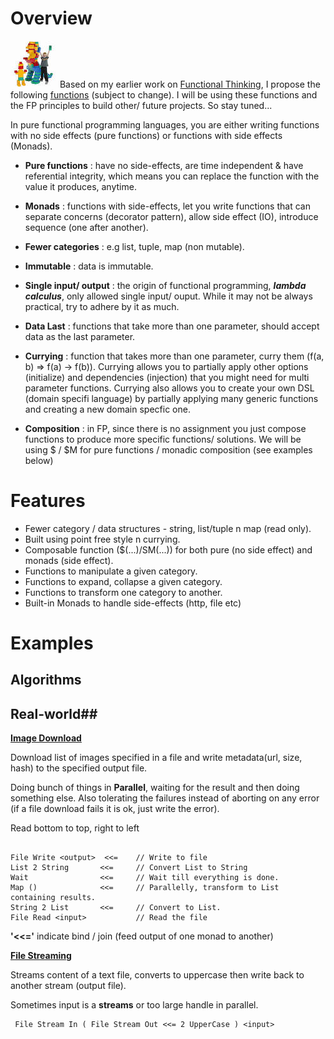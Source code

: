# Overview
![Lego Kids](lego-kid.jpeg) Based on my earlier work on [Functional Thinking](https://github.com/van001/lesscode), I propose the following [functions](https://github.com/van001/lesscode-fp/blob/master/lesscode/src/index.js) (subject to change). I will be using these functions and the FP principles to build other/ future projects. So stay tuned...

In pure functional programming languages, you are either writing functions with no side effects (pure functions) or functions with 
side effects (Monads). 

- **Pure functions** : have no side-effects, are time independent & have referential integrity, which means you can replace the function with the value it produces, anytime.

- **Monads** : functions with side-effects, let you write functions that can separate concerns (decorator pattern), allow side effect (IO), introduce sequence (one after another).

- **Fewer categories** :  e.g list, tuple, map (non mutable). 

- **Immutable** : data is immutable. 

- **Single input/ output** : the origin of functional programming, ***lambda calculus***, only allowed single input/ ouput. While it may not be always practical, try to adhere by it as much.

- **Data Last** : functions that take more than one parameter,  should accept data as the last parameter.

- **Currying** : function that takes more than one parameter, curry  them (f(a, b) => f(a) -> f(b)). 
Currying allows you to partially apply other options (initialize) and dependencies (injection) that you might need for multi parameter functions.
Currying also allows you to create your own DSL (domain specifi language) by partially applying many generic functions and creating a new domain specfic one.

- **Composition** : in FP, since there is no assignment you just compose functions to produce more specific functions/ solutions.
We will be using $ / $M for pure functions / monadic composition (see examples below)

# Features
- Fewer category / data structures - string, list/tuple n map (read only).
- Built using point free style n currying.
- Composable function ($(...)/SM(...)) for both pure (no side effect) and monads (side effect).
- Functions to manipulate a given category.
- Functions to expand, collapse a given category. 
- Functions to transform one category to another.
- Built-in Monads to handle side-effects (http, file etc)

# Examples

## Algorithms

## Real-world##
**[Image Download](https://github.com/van001/lesscode-fp/tree/master/lesscode/examples/image-download)**

Download list of images specified in a file and write metadata(url, size, hash) to the specified output file.

Doing bunch of things in **Parallel**, waiting for the result and then doing something else. 
Also tolerating the failures instead of aborting on any error (if a file download fails it is ok, just write the error).

Read bottom to top, right to left
```
                    
File Write <output>  <<=    // Write to file
List 2 String       <<=     // Convert List to String
Wait                <<=     // Wait till everything is done.
Map ()              <<=     // Parallelly, transform to List containing results.
String 2 List       <<=     // Convert to List.
File Read <input>           // Read the file

```
**'<<='**  indicate bind / join (feed output of one monad to another)

**[File Streaming](https://github.com/van001/lesscode-fp/tree/master/lesscode/examples/file-streaming)**

Streams content of a text file, converts to uppercase then write back to another stream (output file).

Sometimes input is a **streams** or too large handle in parallel.
```
 File Stream In ( File Stream Out <<= 2 UpperCase ) <input>
```



